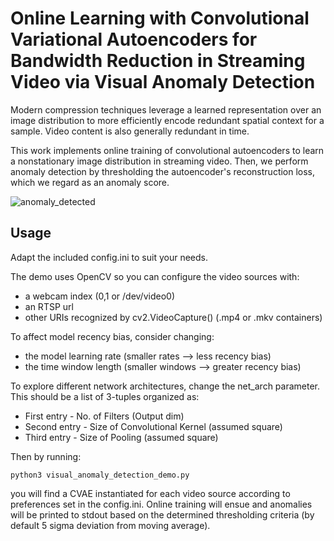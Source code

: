 # Online Learning with Convolutional Variational Autoencoders for Bandwidth Reduction in Streaming Video via Visual Anomaly Detection

Modern compression techniques leverage a learned representation over an image distribution to more efficiently encode redundant spatial context for a sample. Video content is also generally redundant in time. 

This work implements online training of convolutional autoencoders to learn a nonstationary image distribution in streaming video. Then, we perform anomaly detection by thresholding the autoencoder's reconstruction loss, which we regard as an anomaly score.

![anomaly_detected](cvae_anomaly_detection.gif)

## Usage

Adapt the included config.ini to suit your needs. 

The demo uses OpenCV so you can configure the video sources with:
 * a webcam index  (0,1 or /dev/video0)
 * an RTSP url 
 * other URIs recognized by cv2.VideoCapture() (.mp4 or .mkv containers)

To affect model recency bias, consider changing:
 * the model learning rate (smaller rates --> less recency bias)
 * the time window length (smaller windows --> greater recency bias)

To explore different network architectures, change the net_arch parameter. This should be a list of 3-tuples organized as:
 * First entry - No. of Filters (Output dim)
 * Second entry - Size of Convolutional Kernel (assumed square)
 * Third entry - Size of Pooling (assumed square)

Then by running:
```
python3 visual_anomaly_detection_demo.py
```
you will find a CVAE instantiated for each video source according to preferences set in the config.ini. Online training will ensue and anomalies will be printed to stdout based on the determined thresholding criteria (by default 5 sigma deviation from moving average).
